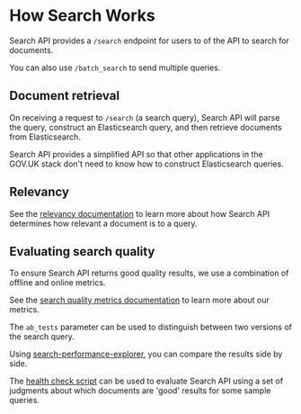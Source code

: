 # How Search Works

Search API provides a `/search` endpoint for users to of the API to search
for documents.

You can also use `/batch_search` to send multiple queries.

## Document retrieval

On receiving a request to `/search` (a search query), Search API will parse
the query, construct an Elasticsearch query, and then retrieve documents
from Elasticsearch.

Search API provides a simplified API so that other applications in the GOV.UK
stack don't need to know how to construct Elasticsearch queries.

## Relevancy

See the [relevancy documentation](relevancy.md) to learn more about how
Search API determines how relevant a document is to a query.

## Evaluating search quality

To ensure Search API returns good quality results, we use a combination of
offline and online metrics.

See the [search quality metrics documentation](search-quality-metrics.md)
to learn more about our metrics.

The `ab_tests` parameter can be used to distinguish between two versions of
the search query.

Using [search-performance-explorer](https://github.com/alphagov/search-performance-explorer),
you can compare the results side by side.

The [health check script](https://github.com/alphagov/search-performance-explorer/blob/master/health-check.md)
can be used to evaluate Search API using a set of judgments about which documents
are 'good' results for some sample queries.
